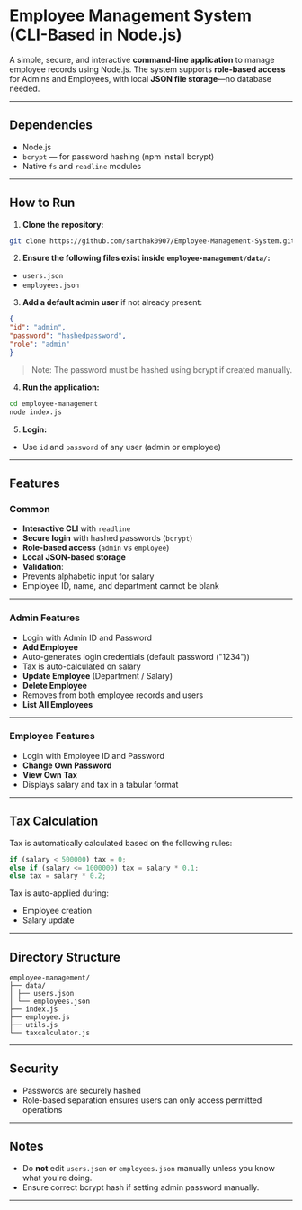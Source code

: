 # Employee Management System (CLI-Based in Node.js)

A simple, secure, and interactive **command-line application** to manage employee records using Node.js. The system supports **role-based access** for Admins and Employees, with local **JSON file storage**—no database needed.

---
## Dependencies

- Node.js
- `bcrypt` — for password hashing (npm install bcrypt)
- Native `fs` and `readline` modules

--- 

## How to Run

1. **Clone the repository:**
 ```bash
 git clone https://github.com/sarthak0907/Employee-Management-System.git
 ```

2. **Ensure the following files exist inside `employee-management/data/`:**
 - `users.json`
 - `employees.json`

3. **Add a default admin user** if not already present:
 ```json
 {
 "id": "admin",
 "password": "hashedpassword",
 "role": "admin"
 }
 ```
 > Note: The password must be hashed using bcrypt if created manually.

4. **Run the application:**
 ```bash
 cd employee-management
 node index.js
 ```

5. **Login:**
 - Use `id` and `password` of any user (admin or employee)

---

## Features

### Common

- **Interactive CLI** with `readline`
- **Secure login** with hashed passwords (`bcrypt`)
- **Role-based access** (`admin` vs `employee`)
- **Local JSON-based storage**
- **Validation**:
 - Prevents alphabetic input for salary
 - Employee ID, name, and department cannot be blank

---

### Admin Features

- Login with Admin ID and Password
- **Add Employee**
 - Auto-generates login credentials (default password ("1234"))
 - Tax is auto-calculated on salary
- **Update Employee** (Department / Salary)
- **Delete Employee**
 - Removes from both employee records and users
- **List All Employees**

---

### Employee Features

- Login with Employee ID and Password
- **Change Own Password**
- **View Own Tax**
 - Displays salary and tax in a tabular format

---

## Tax Calculation

Tax is automatically calculated based on the following rules:

```js
if (salary < 500000) tax = 0;
else if (salary <= 1000000) tax = salary * 0.1;
else tax = salary * 0.2;
```

Tax is auto-applied during:
- Employee creation
- Salary update

---

## Directory Structure

```
employee-management/
├── data/
│ ├── users.json
│ └── employees.json
├── index.js
├── employee.js
├── utils.js
└── taxcalculator.js
```

---

## Security

- Passwords are securely hashed
- Role-based separation ensures users can only access permitted operations

---

## Notes

- Do **not** edit `users.json` or `employees.json` manually unless you know what you're doing.
- Ensure correct bcrypt hash if setting admin password manually.

---
